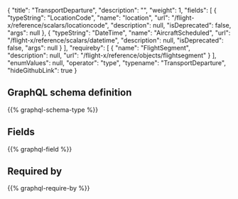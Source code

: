 {
  "title": "TransportDeparture",
  "description": "",
  "weight": 1,
  "fields": [
    {
      "typeString": "LocationCode",
      "name": "location",
      "url": "/flight-x/reference/scalars/locationcode",
      "description": null,
      "isDeprecated": false,
      "args": null
    },
    {
      "typeString": "DateTime",
      "name": "AircraftScheduled",
      "url": "/flight-x/reference/scalars/datetime",
      "description": null,
      "isDeprecated": false,
      "args": null
    }
  ],
  "requireby": [
    {
      "name": "FlightSegment",
      "description": null,
      "url": "/flight-x/reference/objects/flightsegment"
    }
  ],
  "enumValues": null,
  "operator": "type",
  "typename": "TransportDeparture",
  "hideGithubLink": true
}
## GraphQL schema definition

{{% graphql-schema-type %}}

## Fields

{{% graphql-field %}}

## Required by

{{% graphql-require-by %}}
